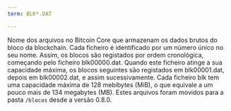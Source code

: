 ```yaml
---
term: BLK*.DAT

---
```

Nome dos arquivos no Bitcoin Core que armazenam os dados brutos do bloco da blockchain. Cada ficheiro é identificado por um número único no seu nome. Assim, os blocos são registados por ordem cronológica, começando pelo ficheiro blk00000.dat. Quando este ficheiro atinge a sua capacidade máxima, os blocos seguintes são registados em blk00001.dat, depois em blk00002.dat, e assim sucessivamente. Cada ficheiro blk tem uma capacidade máxima de 128 mebibytes (MiB), o que equivale a um pouco mais de 134 megabytes (MB). Estes arquivos foram movidos para a pasta `/blocos` desde a versão 0.8.0.